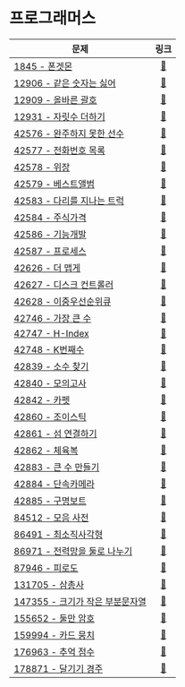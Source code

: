 # 프로그래머스

| 문제                                |                                   링크                                   |
|-----------------------------------|:----------------------------------------------------------------------:|
| [1845 - 폰겟몬](./1845)              |  [🔗](https://school.programmers.co.kr/learn/courses/30/lessons/1845)  |
| [12906 - 같은 숫자는 싫어](./12906)      | [🔗](https://school.programmers.co.kr/learn/courses/30/lessons/12906)  |
| [12909 - 올바른 괄호](./12909)         | [🔗](https://school.programmers.co.kr/learn/courses/30/lessons/12909)  |
| [12931 - 자릿수 더하기](./12931)        | [🔗](https://school.programmers.co.kr/learn/courses/30/lessons/12931)  |
| [42576 - 완주하지 못한 선수](./42576)     | [🔗](https://school.programmers.co.kr/learn/courses/30/lessons/42576)  |
| [42577 - 전화번호 목록](./42577)        | [🔗](https://school.programmers.co.kr/learn/courses/30/lessons/42577)  |
| [42578 - 위장](./42578)             | [🔗](https://school.programmers.co.kr/learn/courses/30/lessons/42578)  |
| [42579 - 베스트앨범](./42579)          | [🔗](https://school.programmers.co.kr/learn/courses/30/lessons/42579)  |
| [42583 - 다리를 지나는 트럭](./42583)     | [🔗](https://school.programmers.co.kr/learn/courses/30/lessons/42583)  |
| [42584 - 주식가격](./42584)           | [🔗](https://school.programmers.co.kr/learn/courses/30/lessons/42584)  |
| [42586 - 기능개발](./42586)           | [🔗](https://school.programmers.co.kr/learn/courses/30/lessons/42586)  |
| [42587 - 프로세스](./42587)           | [🔗](https://school.programmers.co.kr/learn/courses/30/lessons/42587)  |
| [42626 - 더 맵게](./42626)           | [🔗](https://school.programmers.co.kr/learn/courses/30/lessons/42626)  |
| [42627 - 디스크 컨트롤러](./42627)       | [🔗](https://school.programmers.co.kr/learn/courses/30/lessons/42627)  |
| [42628 - 이중우선순위큐](./42628)        | [🔗](https://school.programmers.co.kr/learn/courses/30/lessons/42628)  |
| [42746 - 가장 큰 수](./42746)         | [🔗](https://school.programmers.co.kr/learn/courses/30/lessons/42746)  |
| [42747 - H-Index](./42747)        | [🔗](https://school.programmers.co.kr/learn/courses/30/lessons/42747)  |
| [42748 - K번째수](./42748)           | [🔗](https://school.programmers.co.kr/learn/courses/30/lessons/42748)  |
| [42839 - 소수 찾기](./42839)          | [🔗](https://school.programmers.co.kr/learn/courses/30/lessons/42839)  |
| [42840 - 모의고사](./42840)           | [🔗](https://school.programmers.co.kr/learn/courses/30/lessons/42840)  |
| [42842 - 카펫](./42842)             | [🔗](https://school.programmers.co.kr/learn/courses/30/lessons/42842)  |
| [42860 - 조이스틱](./42860)           | [🔗](https://school.programmers.co.kr/learn/courses/30/lessons/42860)  |
| [42861 - 섬 연결하기](./42861)         | [🔗](https://school.programmers.co.kr/learn/courses/30/lessons/42861)  |
| [42862 - 체육복](./42862)            | [🔗](https://school.programmers.co.kr/learn/courses/30/lessons/42862)  |
| [42883 - 큰 수 만들기](./42883)        | [🔗](https://school.programmers.co.kr/learn/courses/30/lessons/42883)  |
| [42884 - 단속카메라](./42884)          | [🔗](https://school.programmers.co.kr/learn/courses/30/lessons/42884)  |
| [42885 - 구명보트](./42885)           | [🔗](https://school.programmers.co.kr/learn/courses/30/lessons/42885)  |
| [84512 - 모음 사전](./84512)          | [🔗](https://school.programmers.co.kr/learn/courses/30/lessons/84512)  |
| [86491 - 최소직사각형](./86491)         | [🔗](https://school.programmers.co.kr/learn/courses/30/lessons/86491)  |
| [86971 - 전력망을 둘로 나누기](./86971)    | [🔗](https://school.programmers.co.kr/learn/courses/30/lessons/86971)  |
| [87946 - 피로도](./87946)            | [🔗](https://school.programmers.co.kr/learn/courses/30/lessons/87946)  |
| [131705 - 삼총사](./131705)          | [🔗](https://school.programmers.co.kr/learn/courses/30/lessons/131705) |
| [147355 - 크기가 작은 부분문자열](./147355) | [🔗](https://school.programmers.co.kr/learn/courses/30/lessons/147355) |
| [155652 - 둘만 암호](./155652)        | [🔗](https://school.programmers.co.kr/learn/courses/30/lessons/155652) |
| [159994 - 카드 뭉치](./159994)        | [🔗](https://school.programmers.co.kr/learn/courses/30/lessons/159994) |
| [176963 - 추억 점수](./176963)        | [🔗](https://school.programmers.co.kr/learn/courses/30/lessons/176963) |
| [178871 - 달기기 경주](./178871)       | [🔗](https://school.programmers.co.kr/learn/courses/30/lessons/178871) |
